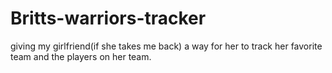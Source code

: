 # Britts-warriors-tracker
 giving my girlfriend(if she takes me back) a way for her to track her favorite team and the players on her team.
